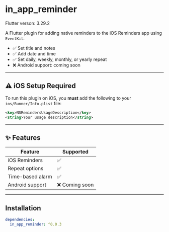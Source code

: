 # in_app_reminder

Flutter verson: 3.29.2

A Flutter plugin for adding native reminders to the iOS Reminders app using `EventKit`.

- ✅ Set title and notes
- ✅ Add date and time
- ✅ Set daily, weekly, monthly, or yearly repeat
- ❌ Android support: coming soon

---

## ⚠️ iOS Setup Required

To run this plugin on iOS, you **must** add the following to your `ios/Runner/Info.plist` file:

```xml
<key>NSRemindersUsageDescription</key>
<string>Your usage description</string>
```

---

## ✨ Features

| Feature             | Supported |
|---------------------|-----------|
| iOS Reminders       | ✅        |
| Repeat options      | ✅        |
| Time-based alarm    | ✅        |
| Android support     | ❌ Coming soon |

---

## Installation

```yaml
dependencies:
  in_app_reminder: ^0.0.3
